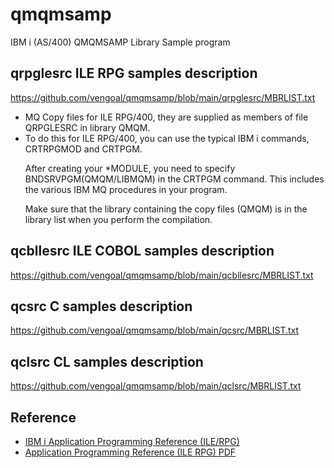 # qmqmsamp
IBM i (AS/400) QMQMSAMP Library Sample program 

## qrpglesrc ILE RPG samples description
https://github.com/vengoal/qmqmsamp/blob/main/qrpglesrc/MBRLIST.txt
<ul>
  <li>MQ Copy files for ILE RPG/400, they are supplied as members of file QRPGLESRC in library QMQM.</li>
<li>To do this for ILE RPG/400, you can use the typical IBM i commands, CRTRPGMOD and CRTPGM.

After creating your *MODULE, you need to specify BNDSRVPGM(QMQM/LIBMQM) in the CRTPGM command. This includes the various IBM MQ procedures in your program.

Make sure that the library containing the copy files (QMQM) is in the library list when you perform the compilation.</li>
</ul>

## qcbllesrc ILE COBOL samples description
https://github.com/vengoal/qmqmsamp/blob/main/qcbllesrc/MBRLIST.txt

## qcsrc C samples description
https://github.com/vengoal/qmqmsamp/blob/main/qcsrc/MBRLIST.txt

## qclsrc CL samples description
https://github.com/vengoal/qmqmsamp/blob/main/qclsrc/MBRLIST.txt

## Reference
<ul>
  <li><a href="https://www.ibm.com/docs/en/ibm-mq/9.3?topic=reference-i-application-programming-ilerpg" target="_blank"> IBM i Application Programming Reference (ILE/RPG)</a></li>
  <li><a href="https://public.dhe.ibm.com/software/integration/library/books/amqwak00.pdf">Application Programming Reference (ILE RPG) PDF</a></li>
</ul>
